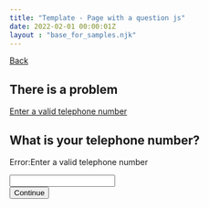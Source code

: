 ```yaml
---
title: "Template - Page with a question js"
date: 2022-02-01 00:00:01Z
layout : "base_for_samples.njk"
---
```

<!--beforeMain-->
<section class="govcy-container" id="beforeMainContainer">
    <a class="govcy-back-link" href="#">Back</a>
</section>
 <!--main-->
<main class="govcy-container" id="mainContainer">
    <div class="govcy-row">
        <article class="govcy-col-8">
            <div id="errorSummaryDiv" class="govcy-d-none govcy-alert-error govcy-br-5 govcy-br-danger govcy-p-3">
                <h2 id="errorSummary" role="alert">There is a problem</h2>
                <p class="govcy-mb-0">
                    <a href="#in-tel">Enter a valid telephone number</a>
                </p>
            </div>
            <form action="" class="govcy-form" novalidate>
                <div id="formControl" class="govcy-form-control">
                    <h1><label class="govcy-label govcy-label-primary" for="in-tel">What is your telephone number?</label></h1>
                    <p id="in-error" class="govcy-d-none govcy-input-error-msg">
                        <span class="govcy-visually-hidden-error">Error:</span>Enter a valid telephone number
                    </p>
                    <input class="govcy-text-input govcy-text-input-char_20" id="in-tel" name="in-tel" type="tel" spellcheck="false" autocomplete="tel">
                </div>
                <button type="button" class="govcy-btn-primary" onclick="mockValidation()">Continue</button>
            </form>
        </article>
    </div>
</main>
<script>
function mockValidation() {
 document.getElementById("errorSummaryDiv").classList.remove("govcy-d-none");
 document.getElementById("in-error").classList.remove("govcy-d-none");
 document.getElementById("formControl").classList.add("govcy-form-control-error");
 document.getElementById("in-tel").classList.add("govcy-text-input-error");
 document.getElementById("in-tel").setAttribute("aria-describedby", "in-error");
  window.location.href = "#errorSummary";
}
</script>
